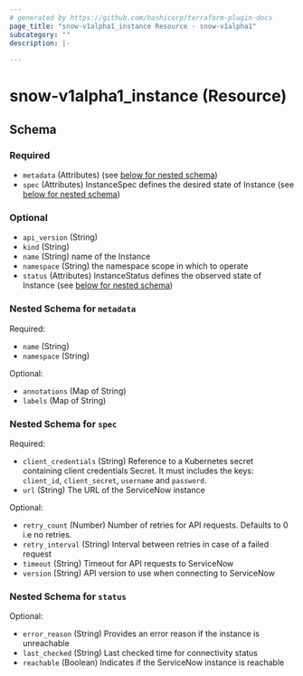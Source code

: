 ```yaml
---
# generated by https://github.com/hashicorp/terraform-plugin-docs
page_title: "snow-v1alpha1_instance Resource - snow-v1alpha1"
subcategory: ""
description: |-
  
---
```


# snow-v1alpha1_instance (Resource)





<!-- schema generated by tfplugindocs -->
## Schema

### Required

- `metadata` (Attributes) (see [below for nested schema](#nestedatt--metadata))
- `spec` (Attributes) InstanceSpec defines the desired state of Instance (see [below for nested schema](#nestedatt--spec))

### Optional

- `api_version` (String)
- `kind` (String)
- `name` (String) name of the Instance
- `namespace` (String) the namespace scope in which to operate
- `status` (Attributes) InstanceStatus defines the observed state of Instance (see [below for nested schema](#nestedatt--status))

<a id="nestedatt--metadata"></a>
### Nested Schema for `metadata`

Required:

- `name` (String)
- `namespace` (String)

Optional:

- `annotations` (Map of String)
- `labels` (Map of String)


<a id="nestedatt--spec"></a>
### Nested Schema for `spec`

Required:

- `client_credentials` (String) Reference to a Kubernetes secret containing client credentials
Secret. It must includes the keys: `client_id`, `client_secret`,
`username` and `password`.
- `url` (String) The URL of the ServiceNow instance

Optional:

- `retry_count` (Number) Number of retries for API requests. Defaults to 0 i.e no retries.
- `retry_interval` (String) Interval between retries in case of a failed request
- `timeout` (String) Timeout for API requests to ServiceNow
- `version` (String) API version to use when connecting to ServiceNow


<a id="nestedatt--status"></a>
### Nested Schema for `status`

Optional:

- `error_reason` (String) Provides an error reason if the instance is unreachable
- `last_checked` (String) Last checked time for connectivity status
- `reachable` (Boolean) Indicates if the ServiceNow instance is reachable
